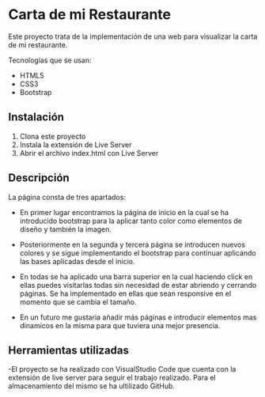 # Carta de mi Restaurante

Este proyecto trata de la implementación de una web para visualizar la carta de mi restaurante.

Tecnologías que se usan:

- HTML5
- CSS3
- Bootstrap

## Instalación

1. Clona este proyecto
2. Instala la extensión de Live Server
3. Abrir el archivo index.html con Live Server

## Descripción

La página consta de tres apartados:

- En primer lugar encontramos la página de inicio en la cual se ha introducido bootstrap para la aplicar tanto color como elementos de diseño y también la imagen.

- Posteriormente en la segunda y tercera página se introducen nuevos colores y se sigue implementando el bootstrap para continuar aplicando las bases aplicadas desde el inicio.

- En todas se ha aplicado una barra superior en la cual haciendo click en ellas puedes visitarlas todas sin necesidad de estar abriendo y cerrando páginas. Se ha implementado en ellas que sean responsive en el momento que se cambia el tamaño.

- En un futuro me gustaria añadir más páginas e introducir elementos mas dinamicos en la misma para que tuviera una mejor presencia.

## Herramientas utilizadas

-El proyecto se ha realizado con VisualStudio Code que cuenta con la extensión de live server para seguir el trabajo realizado. Para el almacenamiento del mismo se ha ultilizado GitHub.






